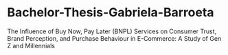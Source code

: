 # Bachelor-Thesis-Gabriela-Barroeta
The Influence of Buy Now, Pay Later (BNPL) Services on Consumer Trust, Brand Perception, and Purchase Behaviour in E-Commerce: A Study of Gen Z and Millennials
